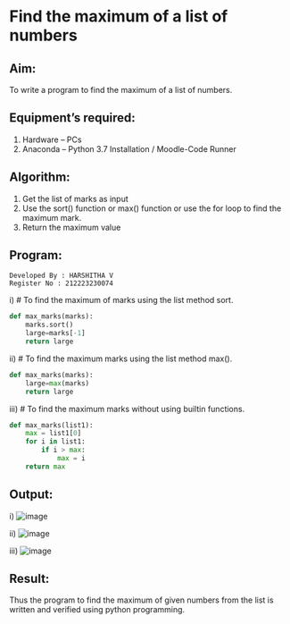 # Find the maximum of a list of numbers
## Aim:
To write a program to find the maximum of a list of numbers.
## Equipment’s required:
1.	Hardware – PCs
2.	Anaconda – Python 3.7 Installation / Moodle-Code Runner
## Algorithm:
1.	Get the list of marks as input
2.	Use the sort() function or max() function or use the for loop to find the maximum mark.
3.	Return the maximum value
## Program:
```
Developed By : HARSHITHA V
Register No : 212223230074
```
i)	# To find the maximum of marks using the list method sort.
```Python
def max_marks(marks):
    marks.sort()
    large=marks[-1]
    return large

```

ii)	# To find the maximum marks using the list method max().
```Python
def max_marks(marks):
    large=max(marks)
    return large
```

iii) # To find the maximum marks without using builtin functions.
```Python
def max_marks(list1):
    max = list1[0]
    for i in list1:
        if i > max:
            max = i
    return max

```



## Output:
i) ![image](https://github.com/user-attachments/assets/cbde4072-9b88-4b85-8ac8-2a424fce07e3)

ii) ![image](https://github.com/user-attachments/assets/7d931648-e820-4fde-a3bc-4eb64f24576e)

iii) ![image](https://github.com/user-attachments/assets/c732f4ba-5a20-4268-a633-39847793163c)

## Result:
Thus the program to find the maximum of given numbers from the list is written and verified using python programming.
